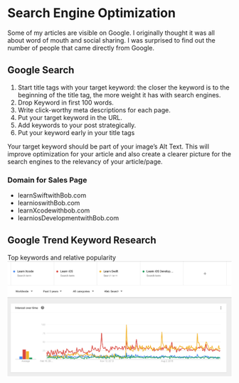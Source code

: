 # Search Engine Optimization
Some of my articles are visible on Google. I originally thought it was all about word of mouth and social sharing. I was surprised to find out the number of people that came directly from Google.

## Google Search
1. Start title tags with your target keyword:
the closer the keyword is to the beginning of the title tag, the more weight it has with search engines.
2. Drop Keyword in first 100 words.
3. Write click-worthy meta descriptions for each page.
4. Put your target keyword in the URL.
5. Add keywords to your post strategically.
6. Put your keyword early in your title tags

Your target keyword should be part of your image’s Alt Text. This will improve optimization for your article and also create a clearer picture for the search engines to the relevancy of your article/page.

### Domain for Sales Page
 - learnSwiftwithBob.com
 - learnioswithBob.com
 - learnXcodewithbob.com
 - learniosDevelopmentwithBob.com


## Google Trend Keyword Research
Top keywords and relative popularity
<img src="/business/sales/resources/Google Trend Research.png"/>
